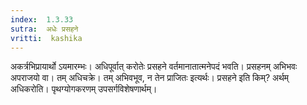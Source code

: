 ```yaml
---
index:  1.3.33
sutra:  अधेः प्रसहने
vritti:  kashika 
---
```


अकर्त्रभिप्रायार्थो ऽयमारम्भः। अधिपूर्वात् करोतेः प्रसहने वर्तमानातात्मनेपदं भवति। प्रसहनम् अभिभवः अपराजयो वा। तम् अधिचक्रे। तम् अभिवभूव, न तेन प्राजितः इत्यर्थः। प्रसहने इति किम्? अर्थम् अधिकरोति। पृथग्योगकरणम् उपसर्गविशेषणार्थम्।

